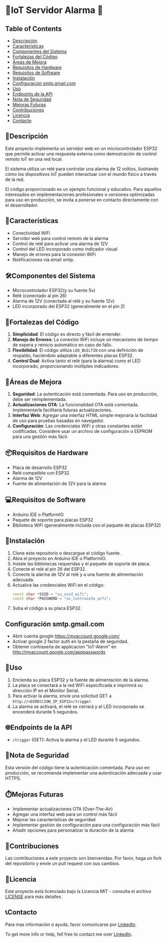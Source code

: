 # 🚨IoT Servidor Alarma 🚨
 
## Table of Contents
- [Descripción](#descripción)
- [Características](#características)
- [Componentes del Sistema](#componentes-del-sistema)
- [Fortalezas del Código](#fortalezas-del-código)
- [Áreas de Mejora](#áreas-de-mejora)
- [Requisitos de Hardware](#requisitos-de-hardware)
- [Requisitos de Software](#requisitos-de-software)
- [Instalación](#instalación)
- [Configuración smtp.gmail.com](#configuracion-smtp.gmail.com)
- [Uso](#uso)
- [Endpoints de la API](#puntos-finales-de-la-api)
- [Nota de Seguridad](#nota-de-seguridad)
- [Mejoras Futuras](#mejoras-futuras)
- [Contribuciones](#contribuciones)
- [Licencia](#licencia)
- [Contacto](#contacto)

## 📄Descripción
Este proyecto implementa un servidor web en un microcontrolador ESP32 que permite activar una respuesta externa como demostración de control remoto IoT en una red local. 

El sistema utiliza un relé para controlar una alarma de 12 voltios, ilustrando cómo los dispositivos IoT pueden interactuar con el mundo físico a través de la red.

El código proporcionado es un ejemplo funcional y educativo. Para aquellos interesados en implementaciones profesionales o versiones optimizadas para uso en producción, se invita a ponerse en contacto directamente con el desarrollador.


## 🌟Características
- Conectividad WiFi
- Servidor web para control remoto de la alarma
- Control de relé para activar una alarma de 12V
- Control del LED incorporado como indicador visual
- Manejo de errores para la conexión WiFi
- Notificaciones via email smtp.

## 🛠️Componentes del Sistema
- Microcontrolador ESP32(y su fuente 5v)
- Relé (conectado al pin 26)
- Alarma de 12V (conectada al relé y su fuente 12v)
- LED incorporado del ESP32 (generalmente en el pin 2)

## 💪Fortalezas del Código
1. **Simplicidad**: El código es directo y fácil de entender.
2. **Manejo de Errores**: La conexión WiFi incluye un mecanismo de tiempo de espera y reinicio automático en caso de fallo.
3. **Flexibilidad**: El código utiliza `LED_BUILTIN` con una definición de respaldo, haciéndolo adaptable a diferentes placas ESP32.
4. **Control Dual**: Activa tanto el relé (para la alarma) como el LED incorporado, proporcionando múltiples indicadores.

## 🔧Áreas de Mejora
1. **Seguridad**: La autenticación está comentada. Para uso en producción, debe ser reimplementada.
2. **Actualizaciones OTA**: La funcionalidad OTA está comentada. Implementarla facilitaría futuras actualizaciones.
3. **Interfaz Web**: Agregar una interfaz HTML simple mejoraría la facilidad de uso para pruebas basadas en navegador.
4. **Configuración**: Las credenciales WiFi y otras constantes están codificadas. Considere usar un archivo de configuración o EEPROM para una gestión más fácil.

## 📦Requisitos de Hardware
- Placa de desarrollo ESP32
- Relé compatible con ESP32
- Alarma de 12V
- Fuente de alimentación de 12V para la alarma

## 💻Requisitos de Software
- Arduino IDE o PlatformIO
- Paquete de soporte para placas ESP32
- Biblioteca WiFi (generalmente incluida con el paquete de placas ESP32)

## 📝Instalación
1. Clone este repositorio o descargue el código fuente.
2. Abra el proyecto en Arduino IDE o PlatformIO.
3. Instale las bibliotecas requeridas y el paquete de soporte de placa.
4. Conecte el relé al pin 26 del ESP32.
5. Conecte la alarma de 12V al relé y a una fuente de alimentación adecuada.
6. Actualice las credenciales WiFi en el código:
   ```cpp
   const char *SSID = "su_ssid_wifi";
   const char *PASSWORD = "su_contraseña_wifi";
   ```
7. Suba el código a su placa ESP32.

## Configuración smtp.gmail.com
- Abrir cuenta google https://myaccount.google.com/
- Activar google 2 factor auth en la pestaña de seguridad.
- Obtener contraseña de applicacion "IoT-Alarm" en http://myaccount.google.com/apppasswords 

## 🚀Uso
1. Encienda su placa ESP32 y la fuente de alimentación de la alarma.
2. La placa se conectará a la red WiFi especificada e imprimirá su dirección IP en el Monitor Serial.
3. Para activar la alarma, envíe una solicitud GET a `http://<DIRECCION_IP_ESP32>/trigger`.
4. La alarma se activará, el relé se cerrará y el LED incorporado se encenderá durante 5 segundos.

## 🌐Endpoints de la API
- `/trigger` (GET): Activa la alarma y el LED durante 5 segundos.

## 🔐Nota de Seguridad
Esta versión del código tiene la autenticación comentada. Para uso en producción, se recomienda implementar una autenticación adecuada y usar HTTPS.

## ⏱️Mejoras Futuras
- Implementar actualizaciones OTA (Over-The-Air)
- Agregar una interfaz web para un control más fácil
- Mejorar las características de seguridad
- Implementar gestión de configuración para una configuración más fácil
- Añadir opciones para personalizar la duración de la alarma

## 🤝Contribuciones
Las contribuciones a este proyecto son bienvenidas. Por favor, haga un fork del repositorio y envíe un pull request con sus cambios.

## 📜Licencia

Este proyecto está licenciado bajo la Licencia MIT - consulta el archivo [LICENSE](LICENSE) para más detalles.


## 📞Contacto
Para mas información o ayuda, favor comunicarse por [LinkedIn](https://www.linkedin.com/in/arland-michelena/).

To get more info or help, fell free to contact me over [LinkedIn](https://www.linkedin.com/in/arland-michelena/).